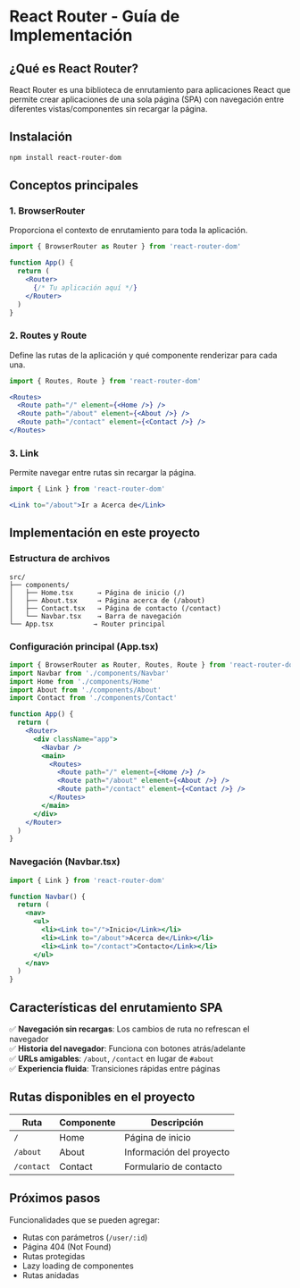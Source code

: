 # React Router - Guía de Implementación

## ¿Qué es React Router?

React Router es una biblioteca de enrutamiento para aplicaciones React que permite crear aplicaciones de una sola página (SPA) con navegación entre diferentes vistas/componentes sin recargar la página.

## Instalación

```bash
npm install react-router-dom
```

## Conceptos principales

### 1. BrowserRouter
Proporciona el contexto de enrutamiento para toda la aplicación.

```jsx
import { BrowserRouter as Router } from 'react-router-dom'

function App() {
  return (
    <Router>
      {/* Tu aplicación aquí */}
    </Router>
  )
}
```

### 2. Routes y Route
Define las rutas de la aplicación y qué componente renderizar para cada una.

```jsx
import { Routes, Route } from 'react-router-dom'

<Routes>
  <Route path="/" element={<Home />} />
  <Route path="/about" element={<About />} />
  <Route path="/contact" element={<Contact />} />
</Routes>
```

### 3. Link
Permite navegar entre rutas sin recargar la página.

```jsx
import { Link } from 'react-router-dom'

<Link to="/about">Ir a Acerca de</Link>
```

## Implementación en este proyecto

### Estructura de archivos
```
src/
├── components/
│   ├── Home.tsx      → Página de inicio (/)
│   ├── About.tsx     → Página acerca de (/about)
│   ├── Contact.tsx   → Página de contacto (/contact)
│   └── Navbar.tsx    → Barra de navegación
└── App.tsx          → Router principal
```

### Configuración principal (App.tsx)
```jsx
import { BrowserRouter as Router, Routes, Route } from 'react-router-dom'
import Navbar from './components/Navbar'
import Home from './components/Home'
import About from './components/About'
import Contact from './components/Contact'

function App() {
  return (
    <Router>
      <div className="app">
        <Navbar />
        <main>
          <Routes>
            <Route path="/" element={<Home />} />
            <Route path="/about" element={<About />} />
            <Route path="/contact" element={<Contact />} />
          </Routes>
        </main>
      </div>
    </Router>
  )
}
```

### Navegación (Navbar.tsx)
```jsx
import { Link } from 'react-router-dom'

function Navbar() {
  return (
    <nav>
      <ul>
        <li><Link to="/">Inicio</Link></li>
        <li><Link to="/about">Acerca de</Link></li>
        <li><Link to="/contact">Contacto</Link></li>
      </ul>
    </nav>
  )
}
```

## Características del enrutamiento SPA

✅ **Navegación sin recargas**: Los cambios de ruta no refrescan el navegador  
✅ **Historia del navegador**: Funciona con botones atrás/adelante  
✅ **URLs amigables**: `/about`, `/contact` en lugar de `#about`  
✅ **Experiencia fluida**: Transiciones rápidas entre páginas  

## Rutas disponibles en el proyecto

| Ruta | Componente | Descripción |
|------|------------|-------------|
| `/` | Home | Página de inicio |
| `/about` | About | Información del proyecto |
| `/contact` | Contact | Formulario de contacto |

## Próximos pasos

Funcionalidades que se pueden agregar:
- Rutas con parámetros (`/user/:id`)
- Página 404 (Not Found)
- Rutas protegidas
- Lazy loading de componentes
- Rutas anidadas